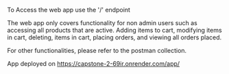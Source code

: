 To Access the web app use the '/' endpoint

The web app only covers functionality for non admin users such as accessing all products that are active. Adding items to cart, modifying items in cart, deleting, items in cart, placing orders, and viewing all orders placed.

For other functionalities, please refer to the postman collection.

App deployed on https://capstone-2-69ir.onrender.com/app/